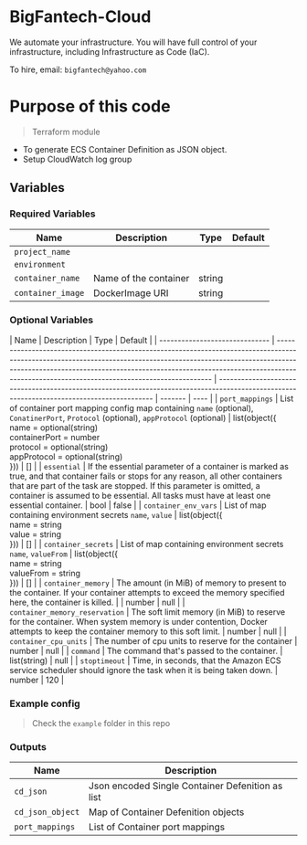 # BigFantech-Cloud

We automate your infrastructure.
You will have full control of your infrastructure, including Infrastructure as Code (IaC).

To hire, email: `bigfantech@yahoo.com`

# Purpose of this code

> Terraform module

- To generate ECS Container Definition as JSON object.
- Setup CloudWatch log group

## Variables

### Required Variables

| Name              | Description           | Type   | Default |
| ----------------- | --------------------- | ------ | ------- |
| `project_name`    |                       |        |         |
| `environment`     |                       |        |         |
| `container_name`  | Name of the container | string |         |
| `container_image` | DockerImage URI       | string |         |

### Optional Variables

| Name                           | Description                                                                                                                                                                                                                                                                                            | Type                                                                                                                                       | Default |
| ------------------------------ | ------------------------------------------------------------------------------------------------------------------------------------------------------------------------------------------------------------------------------------------------------------------------------------------------------ | ------------------------------------------------------------------------------------------------------------------------------------------ | ------- | ---- |
| `port_mappings`                | List of container port mapping config map containing `name` (optional), `ConatinerPort`, `Protocol` (optional), `appProtocol` (optional)                                                                                                                                                               | list(object({<br>name = optional(string)<br>containerPort = number<br>protocol = optional(string)<br>appProtocol = optional(string)<br>})) | []      |
| `essential`                    | If the essential parameter of a container is marked as true, and that container fails or stops for any reason, all other containers that are part of the task are stopped. If this parameter is omitted, a container is assumed to be essential. All tasks must have at least one essential container. | bool                                                                                                                                       | false   |
| `container_env_vars`           | List of map containing environment secrets `name`, `value`                                                                                                                                                                                                                                             | list(object({<br>name = string<br>value = string<br>}))                                                                                    | []      |
| `container_secrets`            | List of map containing environment secrets `name`, `valueFrom`                                                                                                                                                                                                                                         | list(object({<br>name = string<br>valueFrom = string<br>}))                                                                                | []      |
| `container_memory`             | The amount (in MiB) of memory to present to the container. If your container attempts to exceed the memory specified here, the container is killed.                                                                                                                                                    |                                                                                                                                            | number  | null |
| `container_memory_reservation` | The soft limit memory (in MiB) to reserve for the container. When system memory is under contention, Docker attempts to keep the container memory to this soft limit.                                                                                                                                  | number                                                                                                                                     | null    |
| `container_cpu_units`          | The number of cpu units to reserve for the container                                                                                                                                                                                                                                                   | number                                                                                                                                     | null    |
| `command`                      | The command that's passed to the container.                                                                                                                                                                                                                                                            | list(string)                                                                                                                               | null    |
| `stoptimeout`                  | Time, in seconds, that the Amazon ECS service scheduler should ignore the task when it is being taken down.                                                                                                                                                                                            | number                                                                                                                                     | 120     |

### Example config

> Check the `example` folder in this repo

### Outputs

| Name             | Description                                      |
| ---------------- | ------------------------------------------------ |
| `cd_json`        | Json encoded Single Container Defenition as list |
| `cd_json_object` | Map of Container Defenition objects              |
| `port_mappings`  | List of Container port mappings                  |
